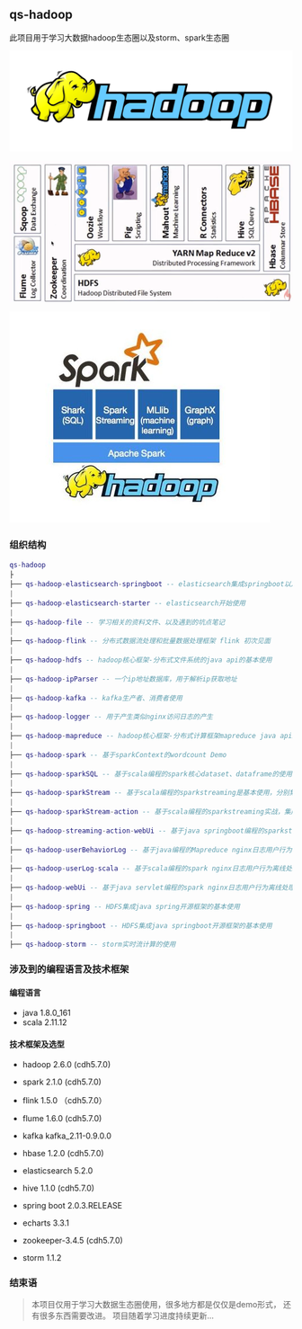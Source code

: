 ## qs-hadoop
  此项目用于学习大数据hadoop生态圈以及storm、spark生态圈
  
![hadoop](qs-hadoop-file/images/hadoop.jpg)

![hadoop-Ecosphere](qs-hadoop-file/images/hadoop-Ecosphere.png)  

![spark-Ecosphere.jpg](qs-hadoop-file/images/spark-Ecosphere.jpg)  
  
### 组织结构

``` lua
qs-hadoop
├
├── qs-hadoop-elasticsearch-springboot -- elasticsearch集成springboot以及基本使用
|
├── qs-hadoop-elasticsearch-starter -- elasticsearch开始使用
|
├── qs-hadoop-file -- 学习相关的资料文件、以及遇到的坑点笔记
|
├── qs-hadoop-flink -- 分布式数据流处理和批量数据处理框架 flink 初次见面
|
├── qs-hadoop-hdfs -- hadoop核心框架-分布式文件系统的java api的基本使用
|
├── qs-hadoop-ipParser -- 一个ip地址数据库，用于解析ip获取地址
|
├── qs-hadoop-kafka -- kafka生产者、消费者使用
|
├── qs-hadoop-logger -- 用于产生类似nginx访问日志的产生
|
├── qs-hadoop-mapreduce -- hadoop核心框架-分布式计算框架mapreduce java api编程实现
|
├── qs-hadoop-spark -- 基于sparkContext的wordcount Demo
|
├── qs-hadoop-sparkSQL -- 基于scala编程的spark核心dataset、dataframe的使用以及hive on spark等使用
|
├── qs-hadoop-sparkStream -- 基于scala编程的sparkstreaming是基本使用，分别集成flume、kafka日志收集
|
├── qs-hadoop-sparkStream-action -- 基于scala编程的sparkstreaming实战，集成flume、kafka做实时流处理的日志分析项目实战
|
├── qs-hadoop-streaming-action-webUi -- 基于java springboot编程的sparkstreaming实战数据图像化展示web ui界面(echarts)
|
├── qs-hadoop-userBehaviorLog -- 基于java编程的Mapreduce nginx日志用户行为离线处理分析,统计nginx用户访问日志的os个数
|
├── qs-hadoop-userLog-scala -- 基于scala编程的spark nginx日志用户行为离线处理分析
|
├── qs-hadoop-webUi -- 基于java servlet编程的spark nginx日志用户行为离线处理分析的数据图像化展示web ui界面(echarts)
|
├── qs-hadoop-spring -- HDFS集成java spring开源框架的基本使用
|
├── qs-hadoop-springboot -- HDFS集成java springboot开源框架的基本使用
|
├── qs-hadoop-storm -- storm实时流计算的使用
``` 

### 涉及到的编程语言及技术框架
#### 编程语言
- java 1.8.0_161
- scala 2.11.12

#### 技术框架及选型
- hadoop 2.6.0 (cdh5.7.0)

- spark 2.1.0 (cdh5.7.0)

- flink 1.5.0 （cdh5.7.0）

- flume 1.6.0 (cdh5.7.0)

- kafka kafka_2.11-0.9.0.0

- hbase 1.2.0 (cdh5.7.0)

- elasticsearch 5.2.0

- hive 1.1.0 (cdh5.7.0)

- spring boot 2.0.3.RELEASE

- echarts 3.3.1

- zookeeper-3.4.5 (cdh5.7.0)

- storm 1.1.2

### 结束语
> 本项目仅用于学习大数据生态圈使用，很多地方都是仅仅是demo形式，
> 还有很多东西需要改进。
> 项目随着学习进度持续更新...